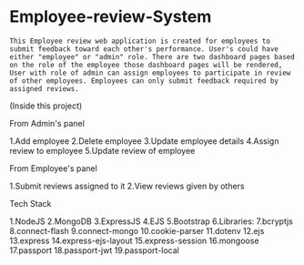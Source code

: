 # Employee-review-System

    This Employee review web application is created for employees to submit feedback toward each other's performance. User's could have either "employee" or "admin" role. There are two dashboard pages based on the role of the employee those dashboard pages will be rendered, User with role of admin can assign employees to participate in review of other employees. Employees can only submit feedback required by assigned reviews.

(Inside this project)

From Admin's panel

   1.Add employee
   2.Delete employee
   3.Update employee details
   4.Assign review to employee
   5.Update review of employee
   
From Employee's panel

   1.Submit reviews assigned to it
   2.View reviews given by others
   
Tech Stack

   1.NodeJS
   2.MongoDB
   3.ExpressJS
   4.EJS
   5.Bootstrap
   6.Libraries:
   7.bcryptjs
   8.connect-flash
   9.connect-mongo
   10.cookie-parser
   11.dotenv
   12.ejs
   13.express
   14.express-ejs-layout
   15.express-session
   16.mongoose
   17.passport
   18.passport-jwt
   19.passport-local
